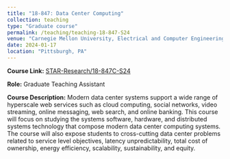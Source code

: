```yaml
---
title: "18-847: Data Center Computing"
collection: teaching
type: "Graduate course"
permalink: /teaching/teaching-18-847-S24
venue: "Carnegie Mellon University, Electrical and Computer Engineering"
date: 2024-01-17
location: "Pittsburgh, PA"
---
```


**Course Link:** [STAR-Research/18-847C-S24](https://github.com/STAR-Research/18-847C-S24)

**Role:** Graduate Teaching Assistant

**Course Description:** Modern data center systems support a wide range of hyperscale web services such as cloud computing, social networks, video streaming, online messaging, web search, and online banking. This course will focus on studying the systems software, hardware, and distributed systems technology that compose modern data center computing systems. The course will also expose students to cross-cutting data center problems related to service level objectives, latency unpredictability, total cost of ownership, energy efficiency, scalability, sustainability, and equity.


